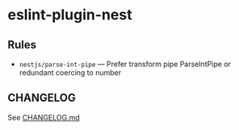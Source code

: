# eslint-plugin-nest

## Rules
* `nestjs/parse-int-pipe` — Prefer transform pipe ParseIntPipe or redundant coercing to number

## CHANGELOG
See [CHANGELOG.md](CHANGELOG.md)
